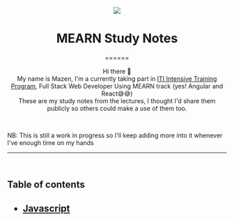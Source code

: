 <div align="center">

<img src="https://img.shields.io/badge/javascript%20-%23323330.svg?&style=for-the-badge&logo=javascript&logoColor=%237DF1E"/><h1>MEARN Study Notes</h1>

======




<p>
    Hi there 👋 <br>My name is Mazen, I'm a currently taking part in <a href="http://www.iti.gov.eg/Site/CodeCamp">ITI Intensive Training Program</a>, Full Stack Web Developer Using MEARN track (yes! Angular and React😅😅)<br>
    These are my study notes from the lectures, I thought I'd share them publicly so others could make a use of them too.<br>
</p>
</div>
<br>
<p>
NB: This is still a work in progress so I'll keep adding more into it whenever I've enough time on my hands
</p>
<hr><br>
<h2>Table of contents<h2>

- [Javascript](Javascript/javascript.md)
